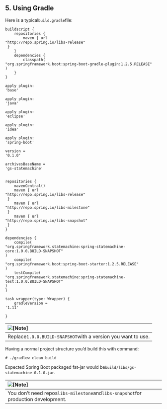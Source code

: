 ## 5. Using Gradle

Here is a typical`build.gradle`file:

```
buildscript {
    repositories {
        maven { url 
"http://repo.spring.io/libs-release"
 }
    }
    dependencies {
        classpath(
"org.springframework.boot:spring-boot-gradle-plugin:1.2.5.RELEASE"
)
    }
}

apply plugin: 
'base'

apply plugin: 
'java'

apply plugin: 
'eclipse'

apply plugin: 
'idea'

apply plugin: 
'spring-boot'

version =  
'0.1.0'

archivesBaseName = 
'gs-statemachine'


repositories {
    mavenCentral()
    maven { url 
"http://repo.spring.io/libs-release"
 }
    maven { url 
"http://repo.spring.io/libs-milestone"
 }
    maven { url 
"http://repo.spring.io/libs-snapshot"
 }
}

dependencies {
    compile(
"org.springframework.statemachine:spring-statemachine-core:1.0.0.BUILD-SNAPSHOT"
)
    compile(
"org.springframework.boot:spring-boot-starter:1.2.5.RELEASE"
)
    testCompile(
"org.springframework.statemachine:spring-statemachine-test:1.0.0.BUILD-SNAPSHOT"
)
}

task wrapper(type: Wrapper) {
    gradleVersion = 
'1.11'

}
```

| ![](https://docs.spring.io/spring-statemachine/docs/1.2.8.RELEASE/reference/htmlsingle/images/note.png "\[Note\]") |
| :--- |
| Replace`1.0.0.BUILD-SNAPSHOT`with a version you want to use. |

Having a normal project structure you’d build this with command:

```
# ./gradlew clean build
```

Expected Spring Boot packaged fat-jar would be`build/libs/gs-statemachine-0.1.0.jar`.

| ![](https://docs.spring.io/spring-statemachine/docs/1.2.8.RELEASE/reference/htmlsingle/images/note.png "\[Note\]") |
| :--- |
| You don’t need repos`libs-milestone`and`libs-snapshot`for production development. |




